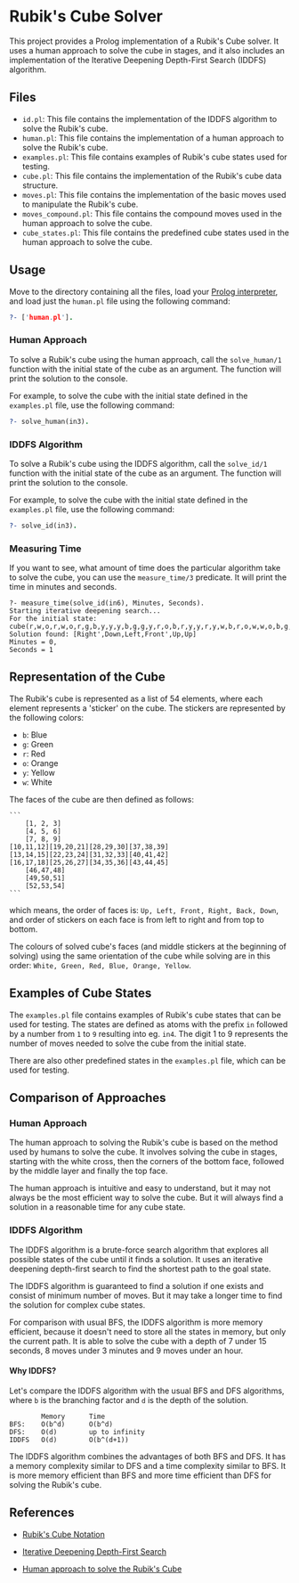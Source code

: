 
# Rubik's Cube Solver

This project provides a Prolog implementation of a Rubik's Cube solver. It uses a human approach to solve the cube in stages, and it also includes an implementation of the Iterative Deepening Depth-First Search (IDDFS) algorithm.

## Files

- `id.pl`: This file contains the implementation of the IDDFS algorithm to solve the Rubik's cube.
- `human.pl`: This file contains the implementation of a human approach to solve the Rubik's cube.
- `examples.pl`: This file contains examples of Rubik's cube states used for testing.
- `cube.pl`: This file contains the implementation of the Rubik's cube data structure.
- `moves.pl`: This file contains the implementation of the basic moves used to manipulate the Rubik's cube.
- `moves_compound.pl`: This file contains the compound moves used in the human approach to solve the cube.
- `cube_states.pl`: This file contains the predefined cube states used in the human approach to solve the cube.


## Usage

Move to the directory containing all the files, load your [Prolog interpreter](http://www.swi-prolog.org/), and load just the `human.pl` file using the following command:

```prolog
?- ['human.pl'].
```

### Human Approach

To solve a Rubik's cube using the human approach, call the `solve_human/1` function with the initial state of the cube as an argument. The function will print the solution to the console.

For example, to solve the cube with the initial state defined in the `examples.pl` file, use the following command:

```prolog
?- solve_human(in3).
```

### IDDFS Algorithm
To solve a Rubik's cube using the IDDFS algorithm, call the `solve_id/1` function with the initial state of the cube as an argument. The function will print the solution to the console.

For example, to solve the cube with the initial state defined in the `examples.pl` file, use the following command:

```prolog
?- solve_id(in3).
```

### Measuring Time

If you want to see, what amount of time does the particular algorithm take to solve the cube, you can use the `measure_time/3` predicate. It will print the time in minutes and seconds.

```
?- measure_time(solve_id(in6), Minutes, Seconds). 
Starting iterative deepening search...
For the initial state: cube(r,w,o,r,w,o,r,g,b,y,y,y,b,g,g,y,r,o,b,r,y,y,r,y,w,b,r,o,w,w,o,b,g,w,b,g,b,r,g,w,o,w,w,g,g,g,y,b,b,y,o,o,o,r)
Solution found: [Right',Down,Left,Front',Up,Up]
Minutes = 0,
Seconds = 1
```

## Representation of the Cube

The Rubik's cube is represented as a list of 54 elements, where each element represents a 'sticker' on the cube. The stickers are represented by the following colors:

- `b`: Blue
- `g`: Green
- `r`: Red
- `o`: Orange
- `y`: Yellow
- `w`: White

The faces of the cube are then defined as follows:

    ```
        [1, 2, 3]
        [4, 5, 6]
        [7, 8, 9]
    [10,11,12][19,20,21][28,29,30][37,38,39]
    [13,14,15][22,23,24][31,32,33][40,41,42]
    [16,17,18][25,26,27][34,35,36][43,44,45]
        [46,47,48]
        [49,50,51]
        [52,53,54]
    ```

which means, the order of faces is: `Up, Left, Front, Right, Back, Down`, and order of stickers on each face is from left to right and from top to bottom.

The colours of solved cube's faces (and middle stickers at the beginning of solving) using the same orientation of the cube while solving are in this order: `White, Green, Red, Blue, Orange, Yellow`.


## Examples of Cube States

The `examples.pl` file contains examples of Rubik's cube states that can be used for testing. The states are defined as atoms with the prefix `in` followed by a number from `1` to `9` resulting into eg. `in4`. 
The digit 1 to 9 represents the number of moves needed to solve the cube from the initial state.

There are also other predefined states in the `examples.pl` file, which can be used for testing.


## Comparison of Approaches

### Human Approach

The human approach to solving the Rubik's cube is based on the method used by humans to solve the cube. It involves solving the cube in stages, starting with the white cross, then the corners of the bottom face, followed by the middle layer and finally the top face.

The human approach is intuitive and easy to understand, but it may not always be the most efficient way to solve the cube. But it will always find a solution in a reasonable time for any cube state.

### IDDFS Algorithm

The IDDFS algorithm is a brute-force search algorithm that explores all possible states of the cube until it finds a solution. It uses an iterative deepening depth-first search to find the shortest path to the goal state.

The IDDFS algorithm is guaranteed to find a solution if one exists and consist of minimum number of moves. But it may take a longer time to find the solution for complex cube states. 

For comparison with usual BFS, the IDDFS algorithm is more memory efficient, because it doesn't need to store all the states in memory, but only the current path. It is able to solve the cube with a depth of 7 under 15 seconds, 8 moves under 3 minutes and 9 moves under an hour.

#### Why IDDFS?

Let's compare the IDDFS algorithm with the usual BFS and DFS algorithms, where `b` is the branching factor and `d` is the depth of the solution.

            Memory      Time
    BFS:    O(b^d)      O(b^d)
    DFS:    O(d)        up to infinity
    IDDFS   O(d)        O(b^(d+1))

The IDDFS algorithm combines the advantages of both BFS and DFS. It has a memory complexity similar to DFS and a time complexity similar to BFS. It is more memory efficient than BFS and more time efficient than DFS for solving the Rubik's cube.


## References

- [Rubik's Cube Notation](https://youtu.be/24eHm4ri8WM)

- [Iterative Deepening Depth-First Search](https://www.geeksforgeeks.org/iterative-deepening-searchids-iterative-deepening-depth-first-searchiddfs/)

- [Human approach to solve the Rubik's Cube](https://ruwix.com/the-rubiks-cube/how-to-solve-the-rubiks-cube-beginners-method/)

